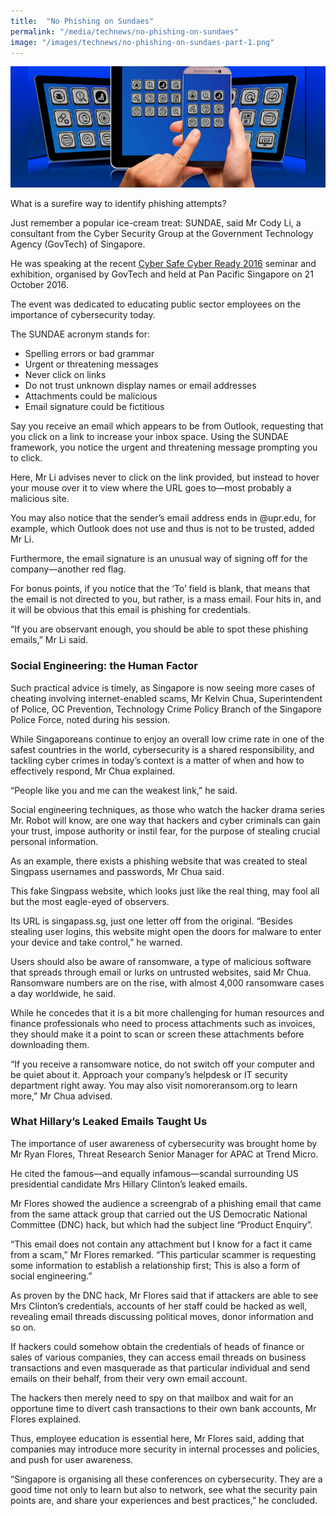 ```yaml
---
title:  "No Phishing on Sundaes"
permalink: "/media/technews/no-phishing-on-sundaes"
image: "/images/technews/no-phishing-on-sundaes-part-1.png"
---
```


![No Phishing on Sundaes](/images/technews/no-phishing-on-sundaes-part-1.png)

What is a surefire way to identify phishing attempts?

Just remember a popular ice-cream treat: SUNDAE, said Mr Cody Li, a consultant from the Cyber Security Group at the Government Technology Agency (GovTech) of Singapore.

He was speaking at the recent [Cyber Safe Cyber Ready 2016](https://www.tech.gov.sg/technews/innovation/2016/10/stay-cyber-ready-to-be-cyber-safe) seminar and exhibition, organised by GovTech and held at Pan Pacific Singapore on 21 October 2016.

The event was dedicated to educating public sector employees on the importance of cybersecurity today.

The SUNDAE acronym stands for:

* Spelling errors or bad grammar
* Urgent or threatening messages
* Never click on links
* Do not trust unknown display names or email addresses
* Attachments could be malicious
* Email signature could be fictitious
 
Say you receive an email which appears to be from Outlook, requesting that you click on a link to increase your inbox space. Using the SUNDAE framework, you notice the urgent and threatening message prompting you to click.

Here, Mr Li advises never to click on the link provided, but instead to hover your mouse over it to view where the URL goes to—most probably a malicious site.

You may also notice that the sender’s email address ends in @upr.edu, for example, which Outlook does not use and thus is not to be trusted, added Mr Li.

Furthermore, the email signature is an unusual way of signing off for the company—another red flag.

For bonus points, if you notice that the ‘To’ field is blank, that means that the email is not directed to you, but rather, is a mass email. Four hits in, and it will be obvious that this email is phishing for credentials.

“If you are observant enough, you should be able to spot these phishing emails,” Mr Li said.

### **Social Engineering: the Human Factor**
Such practical advice is timely, as Singapore is now seeing more cases of cheating involving internet-enabled scams, Mr Kelvin Chua, Superintendent of Police, OC Prevention, Technology Crime Policy Branch of the Singapore Police Force, noted during his session.

While Singaporeans continue to enjoy an overall low crime rate in one of the safest countries in the world, cybersecurity is a shared responsibility, and tackling cyber crimes in today’s context is a matter of when and how to effectively respond, Mr Chua explained.

“People like you and me can the weakest link,” he said.

Social engineering techniques, as those who watch the hacker drama series Mr. Robot will know, are one way that hackers and cyber criminals can gain your trust, impose authority or instil fear, for the purpose of stealing crucial personal information.

As an example, there exists a phishing website that was created to steal Singpass usernames and passwords, Mr Chua said.

This fake Singpass website, which looks just like the real thing, may fool all but the most eagle-eyed of observers.

Its URL is singapass.sg, just one letter off from the original. “Besides stealing user logins, this website might open the doors for malware to enter your device and take control,” he warned.

Users should also be aware of ransomware, a type of malicious software that spreads through email or lurks on untrusted websites, said Mr Chua. Ransomware numbers are on the rise, with almost 4,000 ransomware cases a day worldwide, he said.

While he concedes that it is a bit more challenging for human resources and finance professionals who need to process attachments such as invoices, they should make it a point to scan or screen these attachments before downloading them.

“If you receive a ransomware notice, do not switch off your computer and be quiet about it. Approach your company’s helpdesk or IT security department right away. You may also visit nomoreransom.org to learn more,” Mr Chua advised.

### **What Hillary’s Leaked Emails Taught Us**
The importance of user awareness of cybersecurity was brought home by Mr Ryan Flores, Threat Research Senior Manager for APAC at Trend Micro.

He cited the famous—and equally infamous—scandal surrounding US presidential candidate Mrs Hillary Clinton’s leaked emails.

Mr Flores showed the audience a screengrab of a phishing email that came from the same attack group that carried out the US Democratic National Committee (DNC) hack, but which had the subject line “Product Enquiry”.

“This email does not contain any attachment but I know for a fact it came from a scam,” Mr Flores remarked. “This particular scammer is requesting some information to establish a relationship first; This is also a form of social engineering.”

As proven by the DNC hack, Mr Flores said that if attackers are able to see Mrs Clinton’s credentials, accounts of her staff could be hacked as well, revealing email threads discussing political moves, donor information and so on.

If hackers could somehow obtain the credentials of heads of finance or sales of various companies, they can access email threads on business transactions and even masquerade as that particular individual and send emails on their behalf, from their very own email account.

The hackers then merely need to spy on that mailbox and wait for an opportune time to divert cash transactions to their own bank accounts, Mr Flores explained.

Thus, employee education is essential here, Mr Flores said, adding that companies may introduce more security in internal processes and policies, and push for user awareness.

“Singapore is organising all these conferences on cybersecurity. They are a good time not only to learn but also to network, see what the security pain points are, and share your experiences and best practices,” he concluded. 

